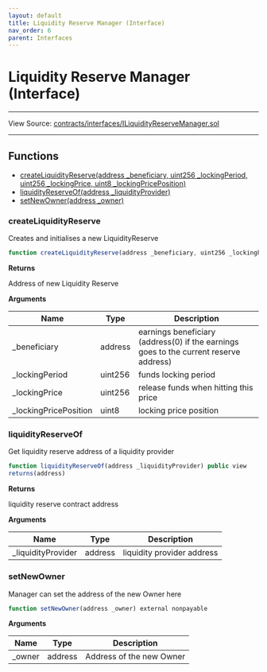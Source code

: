 ```yaml
---
layout: default
title: Liquidity Reserve Manager (Interface)
nav_order: 6
parent: Interfaces
---
```


# Liquidity Reserve Manager (Interface)

---

View Source: [contracts/interfaces/ILiquidityReserveManager.sol](https://github.com/project-alkemi/alkemi-protocol/blob/master/contracts/interfaces/ILiquidityReserveFactory.sol)

---

## Functions

- [createLiquidityReserve(address _beneficiary, uint256 _lockingPeriod, uint256 _lockingPrice, uint8 _lockingPricePosition)](#createliquidityreserve)
- [liquidityReserveOf(address _liquidityProvider)](#liquidityreserveof)
- [setNewOwner(address _owner)](#setnewowner)

### createLiquidityReserve

Creates and initialises a new LiquidityReserve

```js
function createLiquidityReserve(address _beneficiary, uint256 _lockingPeriod, uint256 _lockingPrice, uint8 _lockingPricePosition) external nonpayable
```

**Returns**

Address of new Liquidity Reserve

**Arguments**

| Name        | Type           | Description  |
| ------------- |------------- | -----|
| _beneficiary | address | earnings beneficiary (address(0) if the earnings goes to the current reserve address) |
| _lockingPeriod | uint256 | funds locking period |
| _lockingPrice | uint256 | release funds when hitting this price |
| _lockingPricePosition | uint8 | locking price position |

### liquidityReserveOf

Get liquidity reserve address of a liquidity provider

```js
function liquidityReserveOf(address _liquidityProvider) public view
returns(address)
```

**Returns**

liquidity reserve contract address

**Arguments**

| Name        | Type           | Description  |
| ------------- |------------- | -----|
| _liquidityProvider | address | liquidity provider address |

### setNewOwner

Manager can set the address of the new Owner here

```js
function setNewOwner(address _owner) external nonpayable
```

**Arguments**

| Name        | Type           | Description  |
| ------------- |------------- | -----|
| _owner | address | Address of the new Owner |
